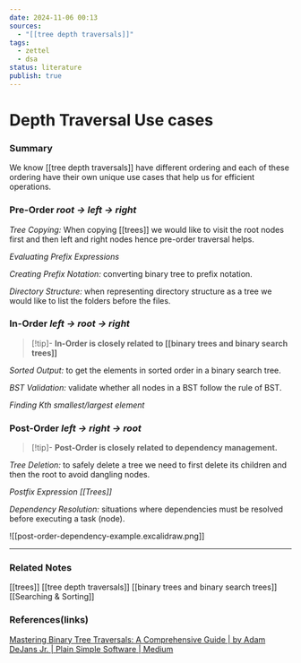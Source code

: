 ```yaml
---
date: 2024-11-06 00:13
sources:
  - "[[tree depth traversals]]"
tags:
  - zettel
  - dsa
status: literature
publish: true
---
```

# Depth Traversal Use cases

### Summary
We know [[tree depth traversals]] have different ordering and each of these ordering have their own unique use cases that help us for efficient operations.

### Pre-Order *root -> left -> right*
*Tree Copying:* When copying [[trees]] we would like to visit the root nodes first and then left and right nodes hence pre-order traversal helps.

*Evaluating Prefix Expressions*

*Creating Prefix Notation:* converting binary tree to prefix notation.

*Directory Structure:* when representing directory structure as a tree we would like to list the folders before the files.

### In-Order *left -> root -> right*

> [!tip]-
> **In-Order is closely related to [[binary trees and binary search trees]]**

*Sorted Output:* to get the elements in sorted order in a binary search tree. 

*BST Validation:* validate whether all nodes in a BST follow the rule of BST. 

*Finding Kth smallest/largest element* 

### Post-Order *left -> right -> root*

> [!tip]-
> **Post-Order is closely related to dependency management.**

*Tree Deletion:* to safely delete a tree we need to first delete its children and then the root to avoid dangling nodes.

*Postfix Expression [[Trees]]*

*Dependency Resolution:* situations where dependencies must be resolved before executing a task (node). 

![[post-order-dependency-example.excalidraw.png]]

---
### Related Notes
[[trees]]
[[tree depth traversals]]
[[binary trees and binary search trees]]
[[Searching & Sorting]]

### References(links)
[Mastering Binary Tree Traversals: A Comprehensive Guide | by Adam DeJans Jr. | Plain Simple Software | Medium](https://medium.com/plain-simple-software/mastering-binary-tree-traversals-a-comprehensive-guide-d7203b1f7fcd)